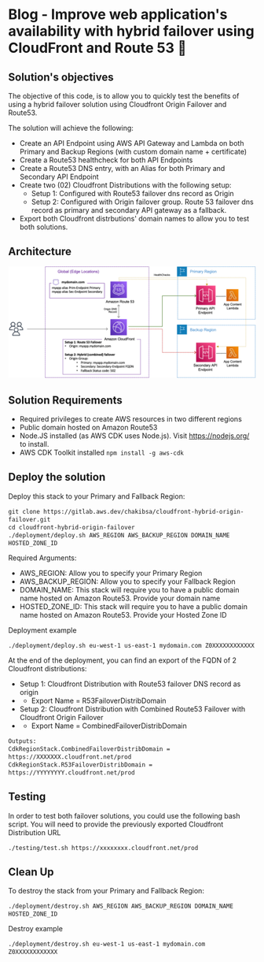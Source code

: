 # Blog - Improve web application's availability with hybrid failover using CloudFront and Route 53 🚀

## Solution's objectives

The objective of this code, is to allow you to quickly test the benefits of using a hybrid failover solution using Cloudfront Origin Failover and Route53.

The solution will achieve the following:
* Create an API Endpoint using AWS API Gateway and Lambda on both Primary and Backup Regions (with custom domain name + certificate)
* Create a Route53 healthcheck for both API Endpoints
* Create a Route53 DNS entry, with an Alias for both Primary and Secondary API Endpoint
* Create two (02) Cloudfront Distributions with the following setup:
  * Setup 1: Configured with Route53 failover dns record as Origin
  * Setup 2: Configured with Origin failover group. Route 53 failover dns record as primary and secondary API gateway as a fallback.
* Export both Cloudfront distrbutions' domain names to allow you to test both solutions.


## Architecture

![image](/source/images/architecture.png "Architecture")

## Solution Requirements
* Required privileges to create AWS resources in two different regions
* Public domain hosted on Amazon Route53
* Node.JS installed (as AWS CDK uses Node.js). Visit https://nodejs.org/ to install.
* AWS CDK Toolkit installed `npm install -g aws-cdk`

## Deploy the solution

Deploy this stack to your Primary and Fallback Region:
```
git clone https://gitlab.aws.dev/chakibsa/cloudfront-hybrid-origin-failover.git
cd cloudfront-hybrid-origin-failover
./deployment/deploy.sh AWS_REGION AWS_BACKUP_REGION DOMAIN_NAME HOSTED_ZONE_ID
```


Required Arguments:
* AWS_REGION: Allow you to specify your Primary Region
* AWS_BACKUP_REGION: Allow you to specify your Fallback Region
* DOMAIN_NAME: This stack will require you to have a public domain name hosted on Amazon Route53. Provide your domain name
* HOSTED_ZONE_ID: This stack will require you to have a public domain name hosted on Amazon Route53. Provide your Hosted Zone ID

Deployment example
```
./deployment/deploy.sh eu-west-1 us-east-1 mydomain.com Z0XXXXXXXXXXXX
```

At the end of the deployment, you can find an export of the FQDN of 2 Cloudfront distributions:
* Setup 1: Cloudfront Distribution with Route53 failover DNS record as origin
* * Export Name = R53FailoverDistribDomain
* Setup 2: Cloudfront Distribution with Combined Route53 Failover with Cloudfront Origin Failover 
* * Export Name = CombinedFailoverDistribDomain

```
Outputs:
CdkRegionStack.CombinedFailoverDistribDomain = https://XXXXXXX.cloudfront.net/prod
CdkRegionStack.R53FailoverDistribDomain = https://YYYYYYYY.cloudfront.net/prod
```

## Testing
In order to test both failover solutions, you could use the following bash script. You will need to provide the previously exported Cloudfront Distribution URL 

```
./testing/test.sh https://xxxxxxxx.cloudfront.net/prod
```

## Clean Up
To destroy the stack from your Primary and Fallback Region:
```
./deployment/destroy.sh AWS_REGION AWS_BACKUP_REGION DOMAIN_NAME HOSTED_ZONE_ID
```

Destroy example
```
./deployment/destroy.sh eu-west-1 us-east-1 mydomain.com Z0XXXXXXXXXXXX
```

